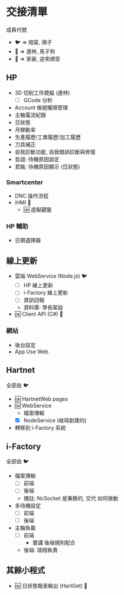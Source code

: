 # 交接清單

成員代號

- :bird: => 翔甯, 鴿子
- :horse: => 連林, 馬子狗
- :sheep: => 家豪, 逆來順受

## HP

- 3D 切削工件模擬 (連林)
  - [ ] GCode 分析
- Account 帳號權限管理
- 主軸電流紀錄
- 日狀態
- 月稼動率
- 生產履歷/工單履歷/加工履歷
- 刀具補正
- 自我診斷功能, 自我錯誤診斷與修復
- 哲語: 待機原因設定
- 君銘: 待機原因顯示 (日狀態)

### Smartcenter

- DNC 操作流程
- iHMI :horse:
  - :ok: 虛擬鍵盤

### HP 輔助

- 日期選擇器

## 線上更新

- 雲端 WebService (Node.js) :bird:
  - [ ] HP 線上更新
  - [ ] i-Factory 線上更新
  - [ ] 資訊回報
  - 資料庫: 學長架設
- :ok: Client API (C#) :sheep:

### 網站

- 後台設定
- App Use Web

## Hartnet

全部由 :bird:

- :ok: HartnetWeb pages
- :ok: WebService
  - 檔案傳輸
  - [x] NodeService (峻瑋創建的)
- 轉移到 i-Factory 系統

## i-Factory

全部由 :bird:

- 檔案傳輸
  - [ ] 前端
  - [ ] 後端
  - 備註: NcSocket 是秉鋒的, 交代 如何做動
- 多待機設定
  - [ ] 前端
  - [ ] 後端
- 主軸負載
  - [ ] 前端
    - 要講 後端規則配合
  - 後端: 瑞翔負責

## 其餘小程式

- :ok: 日狀態報表輸出 (HartGet) :sheep:
